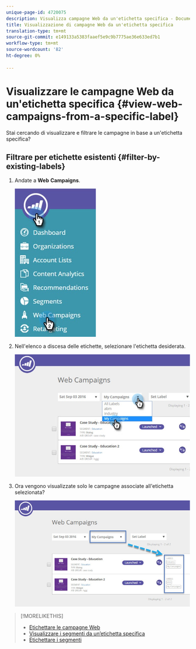 ```yaml
---
unique-page-id: 4720075
description: Visualizza campagne Web da un'etichetta specifica - Documenti Marketo - Documentazione prodotto
title: Visualizzazione di campagne Web da un'etichetta specifica
translation-type: tm+mt
source-git-commit: e149133a5383faaef5e9c9b7775ae36e633ed7b1
workflow-type: tm+mt
source-wordcount: '82'
ht-degree: 0%

---
```



# Visualizzare le campagne Web da un&#39;etichetta specifica {#view-web-campaigns-from-a-specific-label}

Stai cercando di visualizzare e filtrare le campagne in base a un&#39;etichetta specifica?

## Filtrare per etichette esistenti {#filter-by-existing-labels}

1. Andate a **Web** **Campaigns**.

   ![](assets/web-campaigns-hand-4.jpg)

1. Nell&#39;elenco a discesa delle etichette, selezionare l&#39;etichetta desiderata.

   ![](assets/web-campaigns-my-campaigns-dropdown-1.jpg)

1. Ora vengono visualizzate solo le campagne associate all&#39;etichetta selezionata?

   ![](assets/web-campaigns-label-showing-1.jpg)

>[!MORELIKETHIS]
>
>* [Etichettare le campagne Web](label-your-web-campaigns.md)
>* [Visualizzare i segmenti da un’etichetta specifica](../../../product-docs/web-personalization/using-web-segments/view-segments-from-a-specific-label.md)
>* [Etichettare i segmenti](../../../product-docs/web-personalization/using-web-segments/label-your-segment.md)

>




